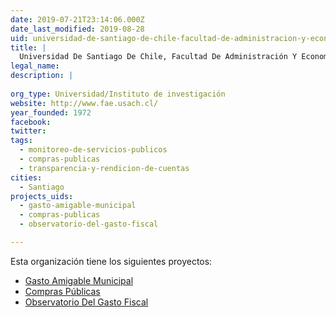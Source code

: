 ```yaml
---
date: 2019-07-21T23:14:06.000Z
date_last_modified: 2019-08-28
uid: universidad-de-santiago-de-chile-facultad-de-administracion-y-economia
title: |
  Universidad De Santiago De Chile, Facultad De Administración Y Economía
legal_name: 
description: |
  
org_type: Universidad/Instituto de investigación
website: http://www.fae.usach.cl/
year_founded: 1972
facebook: 
twitter: 
tags:
  - monitoreo-de-servicios-publicos
  - compras-publicas
  - transparencia-y-rendicion-de-cuentas
cities: 
  - Santiago
projects_uids:
  - gasto-amigable-municipal
  - compras-publicas
  - observatorio-del-gasto-fiscal

---
```


Esta organización tiene los siguientes proyectos:

- [Gasto Amigable Municipal](/proyectos/gasto-amigable-municipal)
- [Compras Públicas](/proyectos/compras-publicas)
- [Observatorio Del Gasto Fiscal](/proyectos/observatorio-del-gasto-fiscal)
